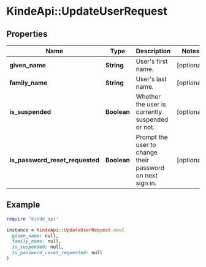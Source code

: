 # KindeApi::UpdateUserRequest

## Properties

| Name | Type | Description | Notes |
| ---- | ---- | ----------- | ----- |
| **given_name** | **String** | User&#39;s first name. | [optional] |
| **family_name** | **String** | User&#39;s last name. | [optional] |
| **is_suspended** | **Boolean** | Whether the user is currently suspended or not. | [optional] |
| **is_password_reset_requested** | **Boolean** | Prompt the user to change their password on next sign in. | [optional] |

## Example

```ruby
require 'kinde_api'

instance = KindeApi::UpdateUserRequest.new(
  given_name: null,
  family_name: null,
  is_suspended: null,
  is_password_reset_requested: null
)
```

